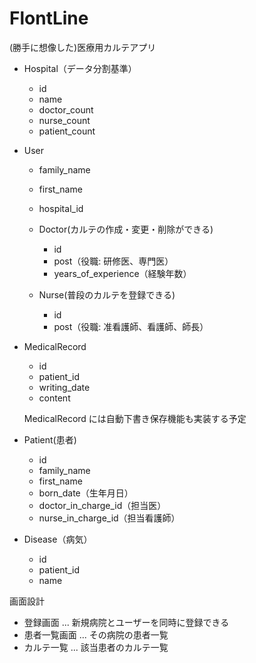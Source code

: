 # FlontLine

(勝手に想像した)医療用カルテアプリ

- Hospital（データ分割基準）
  - id
  - name
  - doctor_count
  - nurse_count
  - patient_count
- User

  - family_name
  - first_name
  - hospital_id
  - Doctor(カルテの作成・変更・削除ができる)

    - id
    - post（役職: 研修医、専門医）
    - years_of_experience（経験年数）

  - Nurse(普段のカルテを登録できる)
    - id
    - post（役職: 准看護師、看護師、師長）

- MedicalRecord

  - id
  - patient_id
  - writing_date
  - content

  MedicalRecord には自動下書き保存機能も実装する予定

- Patient(患者)

  - id
  - family_name
  - first_name
  - born_date（生年月日）
  - doctor_in_charge_id（担当医）
  - nurse_in_charge_id（担当看護師）

- Disease（病気）
  - id
  - patient_id
  - name

画面設計

- 登録画面 ... 新規病院とユーザーを同時に登録できる
- 患者一覧画面 ... その病院の患者一覧
- カルテ一覧 ... 該当患者のカルテ一覧
